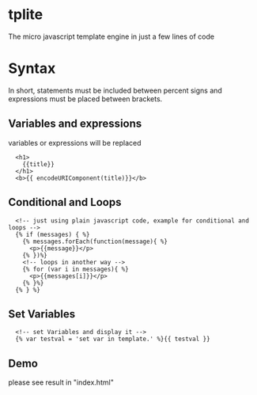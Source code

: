 # tplite
The micro javascript template engine in just a few lines of code

# Syntax

In short, statements must be included between percent signs and expressions must be placed between brackets.

## Variables and expressions

variables or expressions will be replaced

      <h1>
        {{title}}
      </h1>
      <b>{{ encodeURIComponent(title)}}</b>

## Conditional and Loops

      <!-- just using plain javascript code, example for conditional and loops -->
      {% if (messages) { %}
        {% messages.forEach(function(message){ %}
          <p>{{message}}</p>
        {% })%}
        <!-- loops in another way -->
        {% for (var i in messages){ %}
          <p>{{messages[i]}}</p>
        {% }%}
      {% } %}

## Set Variables

      <!-- set Variables and display it -->
      {% var testval = 'set var in template.' %}{{ testval }}

## Demo 

please see result in "index.html"

